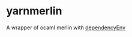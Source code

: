 # yarnmerlin
A wrapper of ocaml merlin with [dependencyEnv](https://github.com/reasonml/dependency-env)
